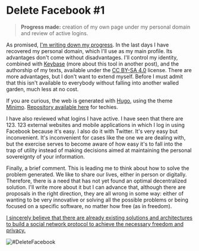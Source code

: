 <!--
tags: [ "facebook", "social networks" ]
date_created: 2018-04-01T17:13:15+02:00
series: [ "Delete Facebook" ]
images: [ "/images/delete-facebook-1.png" ]
-->

# Delete Facebook #1

> **Progress made:** creation of my own page under my personal domain and review of active logins.

As promised, [I'm writing down my progress](https://dario.im/en/posts/delete-facebook/). In the last days I have recovered my personal domain, which I'll use as my main profile. Its advantages don't come without disadvantages. I'll control my identity, combined with [Keybase](https://keybase.io) (more about this tool in another post), and the authorship of my texts, available under the [CC BY-SA 4.0](https://creativecommons.org/licenses/by-sa/4.0/) license. There are more advantages, but I don't want to extend myself. Before I must admit that this isn't available to everybody without falling into another walled garden, much less at no cost.

If you are curious, the web is generated with [Hugo](https://gohugo.io), using the theme [Minimo](https://themes.gohugo.io/theme/minimo/). [Repository available here](https://github.com/imdario/dario.im) for techies.

I have also reviewed what logins I have active. I have seen that there are 123. 123 external websites and mobile applications in which I log in using Facebook because it's easy. I also do it with Twitter. It's very easy but inconvenient. It's inconvenient for cases like the one we are dealing with, but the exercise serves to become aware of how easy it's to fall into the trap of utility instead of making decisions aimed at maintaining the personal sovereignty of your information.

Finally, a brief comment. This is leading me to think about how to solve the problem generated. We like to share our lives, either in person or digitally. Therefore, there is a need that has not yet found an optimal decentralized solution. I'll write more about it but I can advance that, although there are proposals in the right direction, they are all wrong in some way: either of wanting to be very innovative or solving all the possible problems or being focused on a specific software, no matter how free (as in freedom).

<u>I sincerely believe that there are already existing solutions and architectures to build a social network protocol to achieve the necessary freedom and privacy.</u>

![#DeleteFacebook](/images/delete-facebook-1.png)
